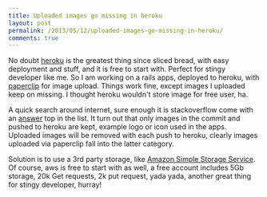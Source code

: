 ```yaml
---
title: Uploaded images go missing in heroku
layout: post
permalink: /2013/05/12/uploaded-images-go-missing-in-heroku/
comments: true
---
```

No doubt [heroku](http://www.heroku.com/) is the greatest thing since sliced bread, with easy deployment and stuff, and it is free to start with. Perfect for stingy developer like me. So I am working on a rails apps, deployed to heroku, with [paperclip](https://github.com/thoughtbot/paperclip) for image upload. Things work fine, except images I uploaded keep on missing. I thought heroku wouldn't store image for free user, ha. 

A quick search around internet, sure enough it is stackoverflow come with an [answer](http://stackoverflow.com/questions/10425843/everytime-push-to-heroku-images-is-not-showed-paperclip) top in the list. It turn out that only images in the commit and pushed to heroku are kept, example logo or icon used in the apps. Uploaded images will be removed with each push to heroku, clearly images uploaded via paperclip fall into the latter category. 

Solution is to use a 3rd party storage, like [Amazon Simple Storage Service](http://aws.amazon.com/s3/). Of course, aws is free to start with as well, a free account includes 5Gb storage, 20k Get requests, 2k put request, yada yada, another great thing for stingy developer, hurray!